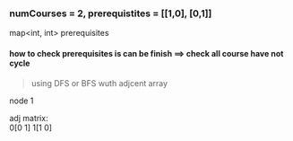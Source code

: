 ### numCourses = 2, prerequistites = [[1,0], [0,1]]
map<int, int> prerequisites

#### how to check prerequisites is can be finish ==> check all course have not cycle
> using DFS or BFS wuth adjcent array

node 1

adj matrix:  
0[0 1]
1[1 0]


